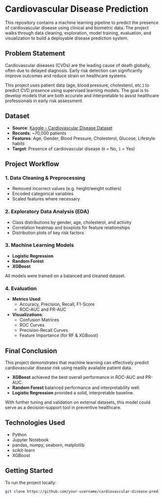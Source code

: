 # Cardiovascular Disease Prediction

This repository contains a machine learning pipeline to predict the presence of cardiovascular disease using clinical and biometric data. The project walks through data cleaning, exploration, model training, evaluation, and visualization to build a deployable disease prediction system.

## Problem Statement

Cardiovascular diseases (CVDs) are the leading cause of death globally, often due to delayed diagnosis. Early risk detection can significantly improve outcomes and reduce strain on healthcare systems.

This project uses patient data (age, blood pressure, cholesterol, etc.) to predict CVD presence using supervised learning models. The goal is to develop models that are both accurate and interpretable to assist healthcare professionals in early risk assessment.

## Dataset

- **Source**: [Kaggle – Cardiovascular Disease Dataset](https://www.kaggle.com/datasets/somyang2711/cardiovascular-disease-dataset)
- **Records**: ~70,000 patients
- **Features**: Age, Gender, Blood Pressure, Cholesterol, Glucose, Lifestyle habits
- **Target**: Presence of cardiovascular disease (`0` = No, `1` = Yes)

## Project Workflow

### 1. Data Cleaning & Preprocessing
- Removed incorrect values (e.g. height/weight outliers)
- Encoded categorical variables
- Scaled features where necessary

### 2. Exploratory Data Analysis (EDA)
- Class distributions by gender, age, cholesterol, and activity
- Correlation heatmap and boxplots for feature relationships
- Distribution plots of key risk factors

### 3. Machine Learning Models
- **Logistic Regression**
- **Random Forest**
- **XGBoost**

All models were trained on a balanced and cleaned dataset.

### 4. Evaluation
- **Metrics Used**:
  - Accuracy, Precision, Recall, F1-Score
  - ROC-AUC and PR-AUC
- **Visualizations**:
  - Confusion Matrices
  - ROC Curves
  - Precision-Recall Curves
  - Feature Importance (for RF & XGBoost)

## Final Conclusion

This project demonstrates that machine learning can effectively predict cardiovascular disease risk using readily available patient data. 

- **XGBoost** achieved the best overall performance in ROC-AUC and PR-AUC.
- **Random Forest** balanced performance and interpretability well.
- **Logistic Regression** provided a solid, interpretable baseline.

With further tuning and validation on external datasets, this model could serve as a decision-support tool in preventive healthcare.

## Technologies Used

- Python
- Jupyter Notebook
- pandas, numpy, seaborn, matplotlib
- scikit-learn
- XGBoost

## Getting Started

To run the project locally:

```bash
git clone https://github.com/your-username/cardiovascular-disease-prediction.git
